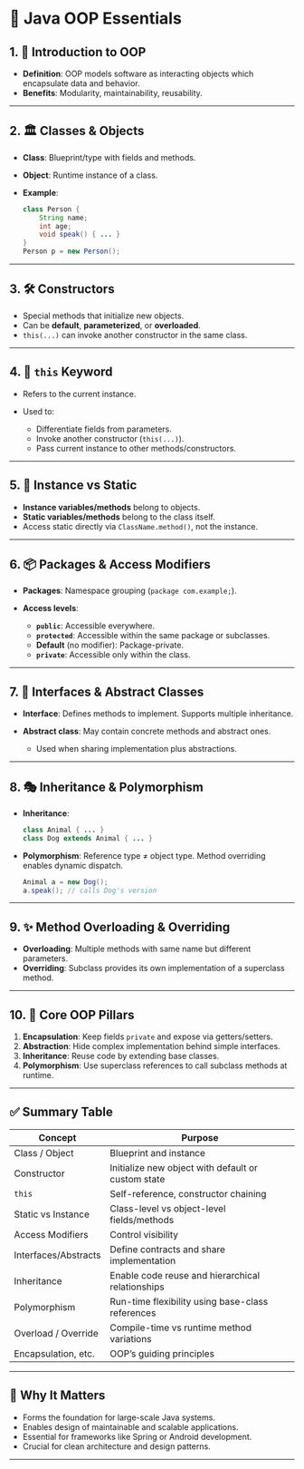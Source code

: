 
# 📘 Java OOP Essentials

## 1. 🧩 Introduction to OOP

* **Definition**: OOP models software as interacting objects which encapsulate data and behavior.
* **Benefits**: Modularity, maintainability, reusability.

---

## 2. 🏛️ Classes & Objects

* **Class**: Blueprint/type with fields and methods.
* **Object**: Runtime instance of a class.
* **Example**:

  ```java
  class Person {
      String name;
      int age;
      void speak() { ... }
  }
  Person p = new Person();
  ```

---

## 3. 🛠️ Constructors

* Special methods that initialize new objects.
* Can be **default**, **parameterized**, or **overloaded**.
* `this(...)` can invoke another constructor in the same class.

---

## 4. 🔑 `this` Keyword

* Refers to the current instance.
* Used to:

    * Differentiate fields from parameters.
    * Invoke another constructor (`this(...)`).
    * Pass current instance to other methods/constructors.

---

## 5. 🎯 Instance vs Static

* **Instance variables/methods** belong to objects.
* **Static variables/methods** belong to the class itself.
* Access static directly via `ClassName.method()`, not the instance.

---

## 6. 📦 Packages & Access Modifiers

* **Packages**: Namespace grouping (`package com.example;`).
* **Access levels**:

    * **`public`**: Accessible everywhere.
    * **`protected`**: Accessible within the same package or subclasses.
    * **Default** (no modifier): Package-private.
    * **`private`**: Accessible only within the class.

---

## 7. 🧩 Interfaces & Abstract Classes

* **Interface**: Defines methods to implement. Supports multiple inheritance.
* **Abstract class**: May contain concrete methods and abstract ones.

    * Used when sharing implementation plus abstractions.

---

## 8. 🎭 Inheritance & Polymorphism

* **Inheritance**:

  ```java
  class Animal { ... }
  class Dog extends Animal { ... }
  ```
* **Polymorphism**: Reference type ≠ object type. Method overriding enables dynamic dispatch.

  ```java
  Animal a = new Dog();
  a.speak(); // calls Dog's version
  ```

---

## 9. ✨ Method Overloading & Overriding

* **Overloading**: Multiple methods with same name but different parameters.
* **Overriding**: Subclass provides its own implementation of a superclass method.

---

## 10. 🧱 Core OOP Pillars

1. **Encapsulation**: Keep fields `private` and expose via getters/setters.
2. **Abstraction**: Hide complex implementation behind simple interfaces.
3. **Inheritance**: Reuse code by extending base classes.
4. **Polymorphism**: Use superclass references to call subclass methods at runtime.

---

## ✅ Summary Table

| Concept              | Purpose                                            |
| -------------------- | -------------------------------------------------- |
| Class / Object       | Blueprint and instance                             |
| Constructor          | Initialize new object with default or custom state |
| `this`               | Self-reference, constructor chaining               |
| Static vs Instance   | Class-level vs object-level fields/methods         |
| Access Modifiers     | Control visibility                                 |
| Interfaces/Abstracts | Define contracts and share implementation          |
| Inheritance          | Enable code reuse and hierarchical relationships   |
| Polymorphism         | Run-time flexibility using base-class references   |
| Overload / Override  | Compile-time vs runtime method variations          |
| Encapsulation, etc.  | OOP’s guiding principles                           |

---

## 🎯 Why It Matters

* Forms the foundation for large-scale Java systems.
* Enables design of maintainable and scalable applications.
* Essential for frameworks like Spring or Android development.
* Crucial for clean architecture and design patterns.

---

